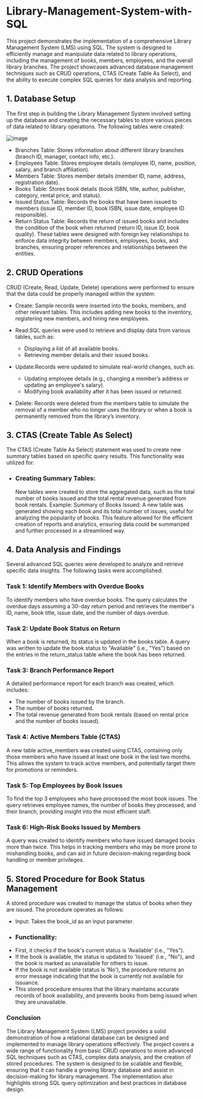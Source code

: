 # Library-Management-System-with-SQL
This project demonstrates the implementation of a comprehensive Library Management System (LMS) using SQL. The system is designed to efficiently manage and manipulate data related to library operations, including the management of books, members, employees, and the overall library branches. The project showcases advanced database management techniques such as CRUD operations, CTAS (Create Table As Select), and the ability to execute complex SQL queries for data analysis and reporting.

## 1. Database Setup
The first step in building the Library Management System involved setting up the database and creating the necessary tables to store various pieces of data related to library operations. The following tables were created:

  ![image](https://github.com/user-attachments/assets/b9327ebb-0e1e-4f03-9228-b831c3f5b479)

-  Branches Table: Stores information about different library branches (branch ID, manager, contact info, etc.).
-  Employees Table: Stores employee details (employee ID, name, position, salary, and branch affiliation).
-  Members Table: Stores member details (member ID, name, address, registration date).
-  Books Table: Stores book details (book ISBN, title, author, publisher, category, rental price, and status).
-  Issued Status Table: Records the books that have been issued to members (issue ID, member ID, book ISBN, issue date, employee ID responsible).
-  Return Status Table: Records the return of issued books and includes the condition of the book when returned (return ID, issue ID, book quality).
These tables were designed with foreign key relationships to enforce data integrity between members, employees, books, and branches, ensuring proper references and relationships between the entities.

## 2. CRUD Operations
  CRUD (Create, Read, Update, Delete) operations were performed to ensure that the data could be properly managed within the system:
- Create: Sample records were inserted into the books, members, and other relevant tables. This includes adding new books to the inventory, registering new members, and hiring new employees.
- Read:SQL queries were used to retrieve and display data from various tables, such as:
  - Displaying a list of all available books.
  - Retrieving member details and their issued books.

- Update:Records were updated to simulate real-world changes, such as:
  - Updating employee details (e.g., changing a member’s address or updating an employee's salary).
  - Modifying book availability after it has been issued or returned.
  
- Delete: Records were deleted from the members table to simulate the removal of a member who no longer uses the library or when a book is permanently removed from the library’s inventory.

## 3. CTAS (Create Table As Select)
The CTAS (Create Table As Select) statement was used to create new summary tables based on specific query results. This functionality was utilized for:

- ### Creating Summary Tables:
  New tables were created to store the aggregated data, such as the total number of books issued and the total rental revenue generated from book rentals.
  Example:
  Summary of Books Issued: A new table was generated showing each book and its total number of issues, useful for analyzing the popularity of books.
  This feature allowed for the efficient creation of reports and analytics, ensuring data could be summarized and further processed in a streamlined way.

## 4. Data Analysis and Findings
Several advanced SQL queries were developed to analyze and retrieve specific data insights. The following tasks were accomplished:

### Task 1: Identify Members with Overdue Books
To identify members who have overdue books. The query calculates the overdue days assuming a 30-day return period and retrieves the member's ID, name, book title, issue date, and the number of days overdue.

### Task 2: Update Book Status on Return
When a book is returned, its status is updated in the books table. A query was written to update the book status to "Available" (i.e., "Yes") based on the entries in the return_status table where the book has been returned.

### Task 3: Branch Performance Report
A detailed performance report for each branch was created, which includes:

- The number of books issued by the branch.
- The number of books returned.
- The total revenue generated from book rentals (based on rental price and the number of books issued).
### Task 4: Active Members Table (CTAS)
A new table active_members was created using CTAS, containing only those members who have issued at least one book in the last two months. This allows the system to track active members, and potentially target them for promotions or reminders.

### Task 5: Top Employees by Book Issues
To find the top 3 employees who have processed the most book issues. The query retrieves employee names, the number of books they processed, and their branch, providing insight into the most efficient staff.

### Task 6: High-Risk Books Issued by Members
A query was created to identify members who have issued damaged books more than twice. This helps in tracking members who may be more prone to mishandling books, and can aid in future decision-making regarding book handling or member privileges.

## 5. Stored Procedure for Book Status Management
A stored procedure was created to manage the status of books when they are issued. The procedure operates as follows:

- Input: Takes the book_id as an input parameter.
- ### Functionality:
- First, it checks if the book's current status is 'Available' (i.e., "Yes").
- If the book is available, the status is updated to 'Issued' (i.e., "No"), and the book is marked as unavailable for others to issue.
- If the book is not available (status is 'No'), the procedure returns an error message indicating that the book is currently not available for issuance.
- This stored procedure ensures that the library maintains accurate records of book availability, and prevents books from being issued when they are unavailable.

### Conclusion
The Library Management System (LMS) project provides a solid demonstration of how a relational database can be designed and implemented to manage library operations effectively. The project covers a wide range of functionality from basic CRUD operations to more advanced SQL techniques such as CTAS, complex data analysis, and the creation of stored procedures. The system is designed to be scalable and flexible, ensuring that it can handle a growing library database and assist in decision-making for library management. The implementation also highlights strong SQL query optimization and best practices in database design.

